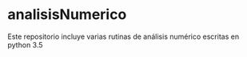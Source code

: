 # analisisNumerico
Este repositorio incluye varias rutinas de análisis numérico escritas en python 3.5
